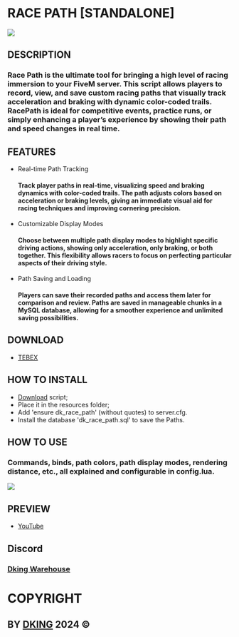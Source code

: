# RACE PATH [STANDALONE]

![](https://cdn.discordapp.com/attachments/1295245827039563866/1301341406207676426/THUMB.png?ex=67242020&is=6722cea0&hm=cf2962fa22c1b01025f46ebe15f103a31d2a4fce73b67990e2537fd7989c9342&)

## DESCRIPTION

### Race Path is the ultimate tool for bringing a high level of racing immersion to your FiveM server. This script allows players to record, view, and save custom racing paths that visually track acceleration and braking with dynamic color-coded trails. RacePath is ideal for competitive events, practice runs, or simply enhancing a player’s experience by showing their path and speed changes in real time.

## FEATURES

* Real-time Path Tracking
    #### Track player paths in real-time, visualizing speed and braking dynamics with color-coded trails. The path adjusts colors based on acceleration or braking levels, giving an immediate visual aid for racing techniques and improving cornering precision.
* Customizable Display Modes
    #### Choose between multiple path display modes to highlight specific driving actions, showing only acceleration, only braking, or both together. This flexibility allows racers to focus on perfecting particular aspects of their driving style.
* Path Saving and Loading
    #### Players can save their recorded paths and access them later for comparison and review. Paths are saved in manageable chunks in a MySQL database, allowing for a smoother experience and unlimited saving possibilities.

## DOWNLOAD

* [TEBEX](https://dking.tebex.io/package/6521905)

## HOW TO INSTALL

* [Download](https://keymaster.fivem.net/asset-grants) script;
* Place it in the resources folder;
* Add 'ensure dk_race_path' (without quotes) to server.cfg.
* Install the database 'dk_race_path.sql' to save the Paths.

## HOW TO USE

### Commands, binds, path colors, path display modes, rendering distance, etc., all explained and configurable in config.lua.
![](https://cdn.discordapp.com/attachments/1295245827039563866/1301755185013456956/config.png?ex=6725a17d&is=67244ffd&hm=661740d6f68669d01869c80da65ba6e22b120ac89f5fb201aad000d11d4b6718&)

## PREVIEW

* [YouTube]([https://discord.gg/Rw6vjcXspG](https://youtu.be/JfWrEjP3NXc))

## Discord

### [Dking Warehouse](https://discord.gg/Rw6vjcXspG)

# COPYRIGHT

## BY [DKING](https://github.com/Dking07) 2024 ©
